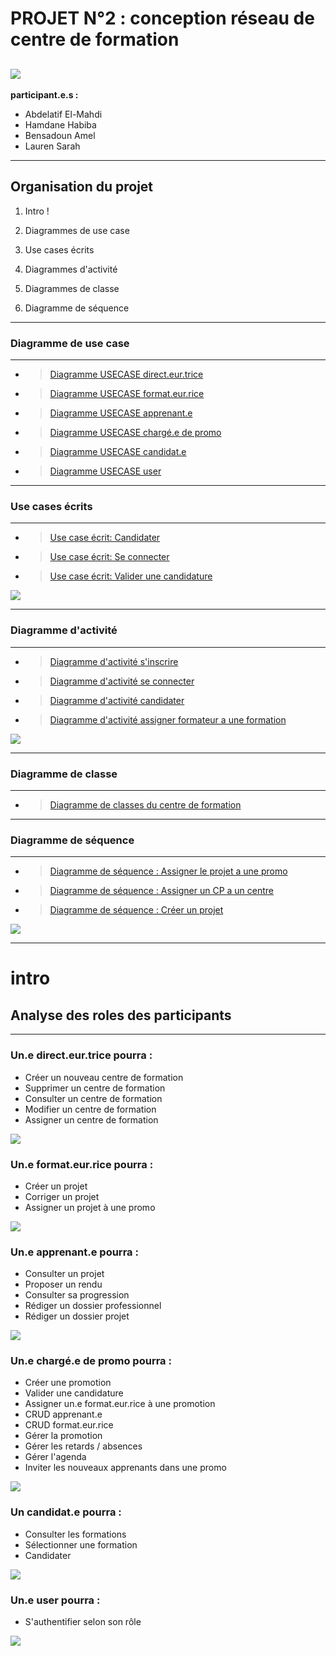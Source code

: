 

# **PROJET N°2 : conception réseau de centre de formation**

![](/Class/ClassDiagram.jpg)
---

**participant.e.s :**

*  Abdelatif El-Mahdi
*  Hamdane Habiba
*  Bensadoun Amel 
*  Lauren Sarah 

---
## Organisation du projet
 
1. Intro !

2. Diagrammes de use case

3. Use cases écrits 

4. Diagrammes d'activité

5. Diagrammes de classe

6. Diagramme de séquence


---
### Diagramme de use case 
---
- > [Diagramme USECASE direct.eur.trice](/UseCases/2.jpg)
- > [Diagramme USECASE format.eur.rice](/UseCases/3.jpg)
- > [Diagramme USECASE apprenant.e](/UseCases/4.jpg)
- > [Diagramme USECASE chargé.e de promo](/UseCases/5.jpg)
- > [Diagramme USECASE candidat.e](/UseCases/6.jpg)
- > [Diagramme USECASE user](/UseCases/1.jpg)

---
### Use cases écrits 
---

- > [Use case écrit: Candidater](/Written_usecase/1.jpg)
- > [Use case écrit: Se connecter](/Written_usecase/2.jpg)
- > [Use case écrit: Valider une candidature](/Written_usecase/3.jpg)


![](Written_usecase/1.jpg)

---
### Diagramme d'activité
---
- > [Diagramme d'activité s'inscrire](/Activity/Activity1.jpg)
- > [Diagramme d'activité se connecter](/Activity/Activity2.jpg)
- > [Diagramme d'activité candidater](/Activity/Activity3.jpg)
- > [Diagramme d'activité assigner formateur a une formation](/Activity/Activity4.jpg)

![](/Activity/Activity1.jpg)

---

### Diagramme de classe
---
- > [Diagramme de classes du centre de formation](/Class/ClassDiagram.jpg)

---


### Diagramme de séquence
---
- > [Diagramme de séquence : Assigner le projet a une promo](/Seq/2.jpg)
- > [Diagramme de séquence : Assigner un CP a un centre](/Seq/1.jpg)
- > [Diagramme de séquence : Créer un projet](/Seq/3.jpg)


![](/Seq/2.jpg)
        
---

# intro 
## Analyse des roles des participants
---



### Un.e direct.eur.trice pourra : 

- Créer un nouveau centre de formation
- Supprimer un centre de formation
- Consulter un centre de formation
- Modifier un centre de formation
- Assigner un centre de formation

![](/UseCases/2.jpg)

### Un.e format.eur.rice pourra : 
- Créer un projet
- Corriger un projet
- Assigner un projet à une promo

![](/UseCases/3.jpg)

### Un.e apprenant.e pourra : 
- Consulter un projet
- Proposer un rendu
- Consulter sa progression 
- Rédiger un dossier professionnel
- Rédiger un dossier projet 

![](/UseCases/4.jpg)

### Un.e chargé.e de promo pourra : 
- Créer une promotion
- Valider une candidature
- Assigner un.e format.eur.rice à une promotion
- CRUD apprenant.e
- CRUD format.eur.rice
- Gérer la promotion
- Gérer les retards / absences
- Gérer l'agenda
- Inviter les nouveaux apprenants dans une promo
    
![](/UseCases/5.jpg)

### Un candidat.e pourra : 
- Consulter les formations
- Sélectionner une formation 
- Candidater

![](/UseCases/6.jpg)

### Un.e user pourra : 

- S'authentifier selon son rôle

![](/UseCases/1.jpg)




